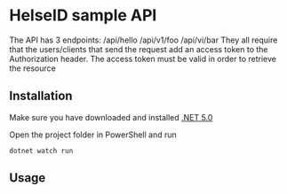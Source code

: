 # HelseID sample API
The API has 3 endpoints:
/api/hello
/api/v1/foo
/api/vi/bar
They all require that the users/clients that send the request add an access token to the Authorization header. The access token must be valid in order to retrieve the resource

## Installation
Make sure you have downloaded and installed [.NET 5.0](https://dotnet.microsoft.com/download/dotnet/5.0)

Open the project folder in PowerShell and run

```
dotnet watch run
```

## Usage
